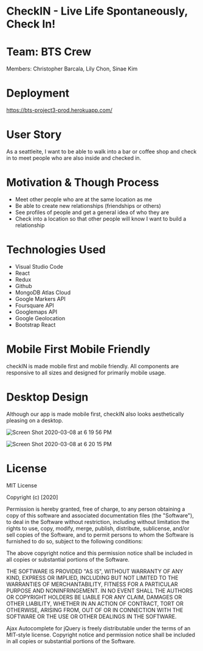 # CheckIN - Live Life Spontaneously, Check In!

# Team: BTS Crew
Members: Christopher Barcala, Lily Chon, Sinae Kim

# Deployment
https://bts-project3-prod.herokuapp.com/

# User Story
As a seattleite, I want to be able to walk into a bar or coffee shop and check in to meet people who are also inside and checked in.

# Motivation & Though Process
- Meet other people who are at the same location as me
- Be able to create new relationships (friendships or others)
- See profiles of people and get a general idea of who they are
- Check into a location so that other people will know I want to build a relationship

# Technologies Used
- Visual Studio Code
- React
- Redux
- Github
- MongoDB Atlas Cloud
- Google Markers API
- Foursquare API
- Googlemaps API
- Google Geolocation
- Bootstrap React

# Mobile First Mobile Friendly
checkIN is made mobile first and mobile friendly. All components are responsive to all sizes and designed for primarily mobile usage.

# Desktop Design
Although our app is made mobile first, checkIN also looks aesthetically pleasing on a desktop.

![Screen Shot 2020-03-08 at 6 19 56 PM](https://user-images.githubusercontent.com/54015205/76175419-bdae5280-6169-11ea-974a-bba31ffbb413.png)

![Screen Shot 2020-03-08 at 6 20 15 PM](https://user-images.githubusercontent.com/54015205/76175433-c99a1480-6169-11ea-8376-7cdd934e56d0.png)


# License
MIT License

Copyright (c) [2020]

Permission is hereby granted, free of charge, to any person obtaining a copy of this software and associated documentation files (the "Software"), to deal in the Software without restriction, including without limitation the rights to use, copy, modify, merge, publish, distribute, sublicense, and/or sell copies of the Software, and to permit persons to whom the Software is furnished to do so, subject to the following conditions:

The above copyright notice and this permission notice shall be included in all copies or substantial portions of the Software.

THE SOFTWARE IS PROVIDED "AS IS", WITHOUT WARRANTY OF ANY KIND, EXPRESS OR IMPLIED, INCLUDING BUT NOT LIMITED TO THE WARRANTIES OF MERCHANTABILITY, FITNESS FOR A PARTICULAR PURPOSE AND NONINFRINGEMENT. IN NO EVENT SHALL THE AUTHORS OR COPYRIGHT HOLDERS BE LIABLE FOR ANY CLAIM, DAMAGES OR OTHER LIABILITY, WHETHER IN AN ACTION OF CONTRACT, TORT OR OTHERWISE, ARISING FROM, OUT OF OR IN CONNECTION WITH THE SOFTWARE OR THE USE OR OTHER DEALINGS IN THE SOFTWARE.

Ajax Autocomplete for jQuery is freely distributable under the terms of an MIT-style license. Copyright notice and permission notice shall be included in all copies or substantial portions of the Software.